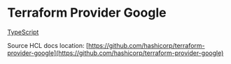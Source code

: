# Terraform Provider Google

[TypeScript](typescript/index.markdown)


Source HCL docs location: [https://github.com/hashicorp/terraform-provider-google](https://github.com/hashicorp/terraform-provider-google)
